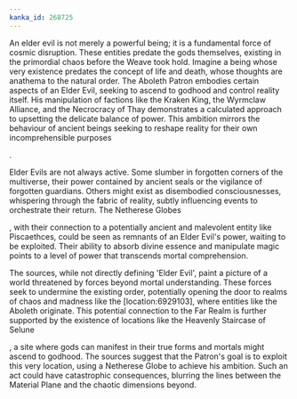 ```yaml
---
kanka_id: 268725
---
```


An elder evil is not merely a powerful being; it is a fundamental force of cosmic disruption. These entities predate the gods themselves, existing in the primordial chaos before the Weave took hold. Imagine a being whose very existence predates the concept of life and death, whose thoughts are anathema to the natural order. The Aboleth Patron embodies certain aspects of an Elder Evil, seeking to ascend to godhood and control reality itself. His manipulation of factions like the Kraken King, the Wyrmclaw Alliance, and the Necrocracy of Thay demonstrates a calculated approach to upsetting the delicate balance of power. This ambition mirrors the behaviour of ancient beings seeking to reshape reality for their own incomprehensible purposes

.

Elder Evils are not always active. Some slumber in forgotten corners of the multiverse, their power contained by ancient seals or the vigilance of forgotten guardians. Others might exist as disembodied consciousnesses, whispering through the fabric of reality, subtly influencing events to orchestrate their return. The Netherese Globes

, with their connection to a potentially ancient and malevolent entity like Piscaethces, could be seen as remnants of an Elder Evil's power, waiting to be exploited. Their ability to absorb divine essence and manipulate magic points to a level of power that transcends mortal comprehension.

The sources, while not directly defining 'Elder Evil', paint a picture of a world threatened by forces beyond mortal understanding. These forces seek to undermine the existing order, potentially opening the door to realms of chaos and madness like the [location:6929103], where entities like the Aboleth originate. This potential connection to the Far Realm is further supported by the existence of locations like the Heavenly Staircase of Selune

, a site where gods can manifest in their true forms and mortals might ascend to godhood. The sources suggest that the Patron's goal is to exploit this very location, using a Netherese Globe to achieve his ambition. Such an act could have catastrophic consequences, blurring the lines between the Material Plane and the chaotic dimensions beyond.